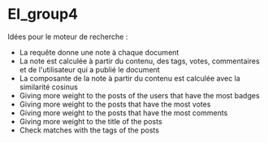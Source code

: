 # EI_group4

Idées pour le moteur de recherche :
 - La requête donne une note à chaque document
 - La note est calculée à partir du contenu, des tags, votes, commentaires et de l'utilisateur qui a publié le document
 - La composante de la note à partir du contenu est calculée avec la similarité cosinus
 - Giving more weight to the posts of the users that have the most badges
 - Giving more weight to the posts that have the most votes
 - Giving more weight to the posts that have the most comments
 - Giving more weight to the title of the posts
 - Check matches with the tags of the posts
